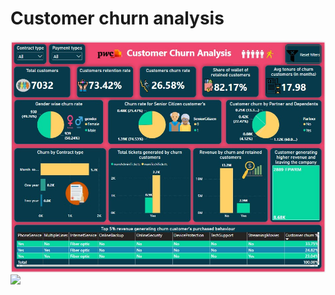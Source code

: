 # Customer churn analysis

<img src='Pics\1.jpg' class="center">
<img src='Pics\2.jpg' class="center">
